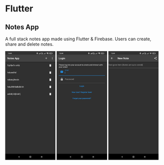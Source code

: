 # Flutter

## Notes App

A full stack notes app made using Flutter & Firebase.
Users can create, share and delete notes.

<img src="./img/notes-homepage.jpeg" height="350px" alt="homepage of notes app"/>
<img src="./img/notes-loginpage.jpeg" height="350px" alt="loginpage of notes app"/>
<img src="./img/notes-newnotepage.jpeg" height="350px" alt="new note page of notes app"/>
